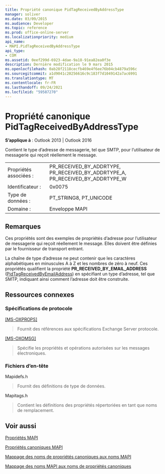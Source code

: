 ```yaml
---
title: Propriété canonique PidTagReceivedByAddressType
manager: soliver
ms.date: 03/09/2015
ms.audience: Developer
ms.topic: reference
ms.prod: office-online-server
ms.localizationpriority: medium
api_name:
- MAPI.PidTagReceivedByAddressType
api_type:
- COM
ms.assetid: 0eef299d-6923-4dae-9a18-91ea82ea0f3e
description: Dernière modification le 9 mars 2015
ms.openlocfilehash: 0ab28f2118cecfb469e4f6ee76b04cb4879a596c
ms.sourcegitcommit: a1d9041c20256616c9c183f7d1049142a7ac6991
ms.translationtype: MT
ms.contentlocale: fr-FR
ms.lasthandoff: 09/24/2021
ms.locfileid: "59587270"
---
```

# <a name="pidtagreceivedbyaddresstype-canonical-property"></a>Propriété canonique PidTagReceivedByAddressType

  
  
**S’applique à** : Outlook 2013 | Outlook 2016 
  
Contient le type d’adresse de messagerie, tel que SMTP, pour l’utilisateur de messagerie qui reçoit réellement le message.
  
|||
|:-----|:-----|
|Propriétés associées :  <br/> |PR_RECEIVED_BY_ADDRTYPE, PR_RECEIVED_BY_ADDRTYPE_A, PR_RECEIVED_BY_ADDRTYPE_W  <br/> |
|Identificateur :  <br/> |0x0075  <br/> |
|Type de données :  <br/> |PT_STRING8, PT_UNICODE  <br/> |
|Domaine :  <br/> |Enveloppe MAPI  <br/> |
   
## <a name="remarks"></a>Remarques

Ces propriétés sont des exemples de propriétés d’adresse pour l’utilisateur de messagerie qui reçoit réellement le message. Elles doivent être définies par le fournisseur de transport entrant.
  
La chaîne de type d’adresse ne peut contenir que les caractères alphabétiques en minuscules A à Z et les nombres de zéro à neuf. Ces propriétés qualifient la propriété **PR_RECEIVED_BY_EMAIL_ADDRESS** ([PidTagReceivedByEmailAddress](pidtagreceivedbyemailaddress-canonical-property.md)) en spécifiant un type d’adresse, tel que SMTP, indiquant ainsi comment l’adresse doit être construite.
  
## <a name="related-resources"></a>Ressources connexes

### <a name="protocol-specifications"></a>Spécifications de protocole

[[MS-OXPROPS]](https://msdn.microsoft.com/library/f6ab1613-aefe-447d-a49c-18217230b148%28Office.15%29.aspx)
  
> Fournit des références aux spécifications Exchange Server protocole.
    
[[MS-OXOMSG]](https://msdn.microsoft.com/library/daa9120f-f325-4afb-a738-28f91049ab3c%28Office.15%29.aspx)
  
> Spécifie les propriétés et opérations autorisées sur les messages électroniques.
    
### <a name="header-files"></a>Fichiers d’en-tête

Mapidefs.h
  
> Fournit des définitions de type de données.
    
Mapitags.h
  
> Contient les définitions des propriétés répertoriées en tant que noms de remplacement.
    
## <a name="see-also"></a>Voir aussi



[Propriétés MAPI](mapi-properties.md)
  
[Propriétés canoniques MAPI](mapi-canonical-properties.md)
  
[Mappage des noms de propriétés canoniques aux noms MAPI](mapping-canonical-property-names-to-mapi-names.md)
  
[Mappage des noms MAPI aux noms de propriétés canoniques](mapping-mapi-names-to-canonical-property-names.md)

